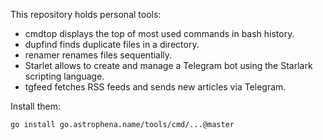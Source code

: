 This repository holds personal tools:

- cmdtop displays the top of most used commands in bash history.
- dupfind finds duplicate files in a directory.
- renamer renames files sequentially.
- Starlet allows to create and manage a Telegram bot using the Starlark scripting language.
- tgfeed fetches RSS feeds and sends new articles via Telegram.

Install them:

```sh
go install go.astrophena.name/tools/cmd/...@master
```
